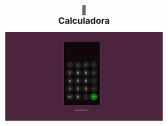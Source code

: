 <h1 align="center">
🧮<br>Calculadora
</h1>

<img src="assets/img/resultado.jpg" alt="Imagem do resultado da maquina de calcular">